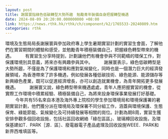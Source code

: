 ```yaml
---
layout: post
title: 謝展寰指綠色低碳轉型大勢所趨　勉勵青年裝備自身把握轉型機遇
date: 2024-08-09 20:20:00.000000000 +08:00
link: https://news.rthk.hk/rthk/ch/component/k2/1765533-20240809.htm
categories: rthk
---
```


環境及生態局局長謝展寰與參加政府專上學生暑期實習計劃的實習生會面，了解他們在實習期間的體驗和感受，並勉勵青年積極裝備自己，把握綠色轉型帶來的機遇。
　　 
有實習生分享時提到，計劃讓他們有機會參與不同範疇的環保工作，對保護環境別具意義，將來亦有興趣參與其中。
　　 
謝展寰表示，綠色低碳轉型是大勢所趨，不僅是為了保護環境和應對氣候變化，同時也是一個潛力巨大的經濟發展領域，為香港帶來了許多機遇，例如發展各種低碳技術、綠色能源、能源儲存等新興綠色產業，既可以促進經濟增長，亦可以創造就業機會，為青年開拓更多發展機遇。
　　 
謝展寰又說，綠色轉型帶來機遇處處，青年人應把握實習的機會，從實際工作環境中積累經驗、積極裝備自己，為將來投身環保事業發展打好基礎。
　　 
今年共有55名來自本港及海外專上院校的學生參加環境局和環境保護署的暑期實習計劃，他們獲分派在環境局及環保署不同分組工作，涵蓋與環境保護、生態保育、綠能節能、氣候變化及可持續發展等相關的崗位。計劃為期8周，實習生獲安排參觀多個回收設施，包括社區回收網絡「綠在區區」、玻璃樽回收設施，及環保基建如T．PARK［源．區］、廢電器電子產品處理及回收設施WEEE．PARK和新界西堆填區等。
